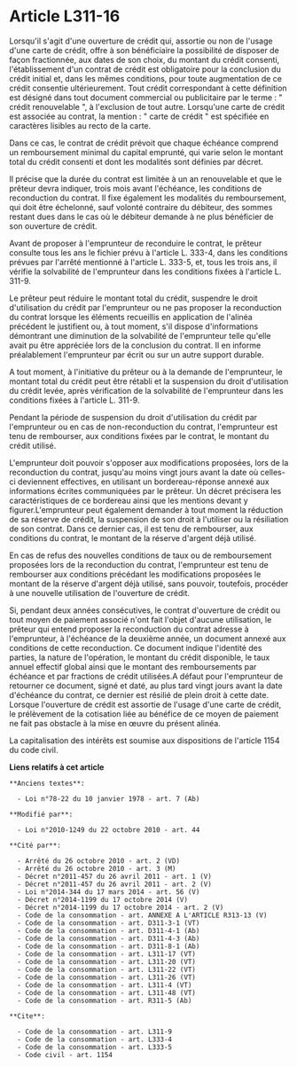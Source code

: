 # Article L311-16

Lorsqu'il s'agit d'une ouverture de crédit qui, assortie ou non de l'usage d'une carte de crédit, offre à son bénéficiaire la
possibilité de disposer de façon fractionnée, aux dates de son choix, du montant du crédit consenti, l'établissement d'un
contrat de crédit est obligatoire pour la conclusion du crédit initial et, dans les mêmes conditions, pour toute augmentation
de ce crédit consentie ultérieurement. Tout crédit correspondant à cette définition est désigné dans tout document commercial
ou publicitaire par le terme : " crédit renouvelable ", à l'exclusion de tout autre. Lorsqu'une carte de crédit est associée
au contrat, la mention : " carte de crédit " est spécifiée en caractères lisibles au recto de la carte. 

Dans ce cas, le contrat de crédit prévoit que chaque échéance comprend un remboursement minimal du capital emprunté, qui
varie selon le montant total du crédit consenti et dont les modalités sont définies par décret.

Il précise que la durée du contrat est limitée à un an renouvelable et que le prêteur devra indiquer, trois mois avant
l'échéance, les conditions de reconduction du contrat. Il fixe également les modalités du remboursement, qui doit être
échelonné, sauf volonté contraire du débiteur, des sommes restant dues dans le cas où le débiteur demande à ne plus
bénéficier de son ouverture de crédit.

Avant de proposer à l'emprunteur de reconduire le contrat, le prêteur consulte tous les ans le fichier prévu à l'article L.
333-4, dans les conditions prévues par l'arrêté mentionné à l'article L. 333-5, et, tous les trois ans, il vérifie la
solvabilité de l'emprunteur dans les conditions fixées à l'article L. 311-9. 

Le prêteur peut réduire le montant total du crédit, suspendre le droit d'utilisation du crédit par l'emprunteur ou ne pas
proposer la reconduction du contrat lorsque les éléments recueillis en application de l'alinéa précédent le justifient ou, à
tout moment, s'il dispose d'informations démontrant une diminution de la solvabilité de l'emprunteur telle qu'elle avait pu
être appréciée lors de la conclusion du contrat. Il en informe préalablement l'emprunteur par écrit ou sur un autre support
durable.

A tout moment, à l'initiative du prêteur ou à la demande de l'emprunteur, le montant total du crédit peut être rétabli et la
suspension du droit d'utilisation du crédit levée, après vérification de la solvabilité de l'emprunteur dans les conditions
fixées à l'article L. 311-9. 

Pendant la période de suspension du droit d'utilisation du crédit par l'emprunteur ou en cas de non-reconduction du contrat,
l'emprunteur est tenu de rembourser, aux conditions fixées par le contrat, le montant du crédit utilisé. 

L'emprunteur doit pouvoir s'opposer aux modifications proposées, lors de la reconduction du contrat, jusqu'au moins vingt
jours avant la date où celles-ci deviennent effectives, en utilisant un bordereau-réponse annexé aux informations écrites
communiquées par le prêteur. Un décret précisera les caractéristiques de ce bordereau ainsi que les mentions devant y
figurer.L'emprunteur peut également demander à tout moment la réduction de sa réserve de crédit, la suspension de son droit à
l'utiliser ou la résiliation de son contrat. Dans ce dernier cas, il est tenu de rembourser, aux conditions du contrat, le
montant de la réserve d'argent déjà utilisé. 

En cas de refus des nouvelles conditions de taux ou de remboursement proposées lors de la reconduction du contrat,
l'emprunteur est tenu de rembourser aux conditions précédant les modifications proposées le montant de la réserve d'argent
déjà utilisé, sans pouvoir, toutefois, procéder à une nouvelle utilisation de l'ouverture de crédit. 

Si, pendant deux années consécutives, le contrat d'ouverture de crédit ou tout moyen de paiement associé n'ont fait l'objet
d'aucune utilisation, le prêteur qui entend proposer la reconduction du contrat adresse à l'emprunteur, à l'échéance de la
deuxième année, un document annexé aux conditions de cette reconduction. Ce document indique l'identité des parties, la
nature de l'opération, le montant du crédit disponible, le taux annuel effectif global ainsi que le montant des
remboursements par échéance et par fractions de crédit utilisées.A défaut pour l'emprunteur de retourner ce document, signé
et daté, au plus tard vingt jours avant la date d'échéance du contrat, ce dernier est résilié de plein droit à cette date.
Lorsque l'ouverture de crédit est assortie de l'usage d'une carte de crédit, le prélèvement de la cotisation liée au bénéfice
de ce moyen de paiement ne fait pas obstacle à la mise en œuvre du présent alinéa. 

La capitalisation des intérêts est soumise aux dispositions de l'article 1154 du code civil.

**Liens relatifs à cet article**

	**Anciens textes**:

	  - Loi n°78-22 du 10 janvier 1978 - art. 7 (Ab)

	**Modifié par**:

	  - Loi n°2010-1249 du 22 octobre 2010 - art. 44

	**Cité par**:

	  - Arrêté du 26 octobre 2010 - art. 2 (VD)
	  - Arrêté du 26 octobre 2010 - art. 3 (M)
	  - Décret n°2011-457 du 26 avril 2011 - art. 1 (V)
	  - Décret n°2011-457 du 26 avril 2011 - art. 2 (V)
	  - Loi n°2014-344 du 17 mars 2014 - art. 56 (V)
	  - Décret n°2014-1199 du 17 octobre 2014 (V)
	  - Décret n°2014-1199 du 17 octobre 2014 - art. 2 (V)
	  - Code de la consommation - art. ANNEXE A L'ARTICLE R313-13 (V)
	  - Code de la consommation - art. D311-3-1 (VT)
	  - Code de la consommation - art. D311-4-1 (Ab)
	  - Code de la consommation - art. D311-4-3 (Ab)
	  - Code de la consommation - art. D311-8-1 (Ab)
	  - Code de la consommation - art. L311-17 (VT)
	  - Code de la consommation - art. L311-20 (VT)
	  - Code de la consommation - art. L311-22 (VT)
	  - Code de la consommation - art. L311-26 (VT)
	  - Code de la consommation - art. L311-4 (VT)
	  - Code de la consommation - art. L311-48 (VT)
	  - Code de la consommation - art. R311-5 (Ab)

	**Cite**:

	  - Code de la consommation - art. L311-9
	  - Code de la consommation - art. L333-4
	  - Code de la consommation - art. L333-5
	  - Code civil - art. 1154
